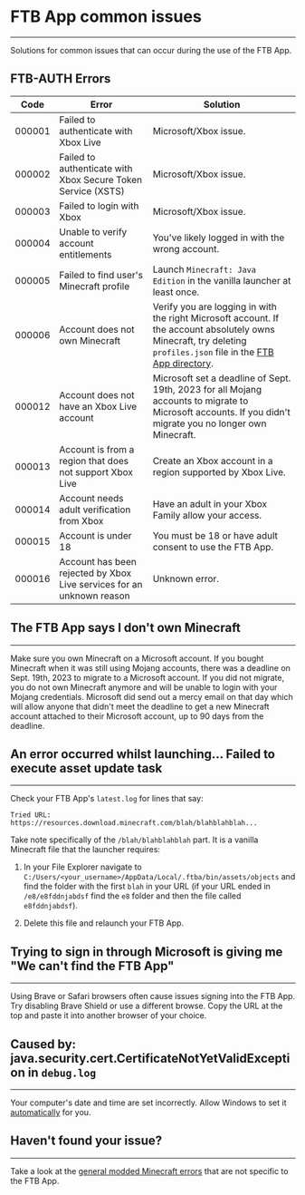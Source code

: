 # FTB App common issues

-----

Solutions for common issues that can occur during the use of the FTB App.

## FTB-AUTH Errors

| Code   | Error                                                                       | Solution                                                                                                                                                                                                                       |
|--------|-----------------------------------------------------------------------------|--------------------------------------------------------------------------------------------------------------------------------------------------------------------------------------------------------------------------------|
| 000001 | Failed to authenticate with Xbox Live                                       | Microsoft/Xbox issue.                                                                                                                                                                                                          |
| 000002 | Failed to authenticate with Xbox Secure Token Service (XSTS)                | Microsoft/Xbox issue.                                                                                                                                                                                                          |
| 000003 | Failed to login with Xbox                                                   | Microsoft/Xbox issue.                                                                                                                                                                                                          |
| 000004 | Unable to verify account entitlements                                       | You've likely logged in with the wrong account.                                                                                                                                                                                |
| 000005 | Failed to find user's Minecraft profile                                     | Launch `Minecraft: Java Edition` in the vanilla launcher at least once.                                                                                                                                                        |
| 000006 | Account does not own Minecraft                                              | Verify you are logging in with the right Microsoft account. If the account absolutely owns Minecraft, try deleting `profiles.json` file in the [FTB App directory](launcher_ftb-app.md#find-the-default-directory-by-either).  |
| 000012 | Account does not have an Xbox Live account                                  | Microsoft set a deadline of Sept. 19th, 2023 for all Mojang accounts to migrate to Microsoft accounts. If you didn't migrate you no longer own Minecraft.                                                                      |
| 000013 | Account is from a region that does not support Xbox Live                    | Create an Xbox account in a region supported by Xbox Live.                                                                                                                                                                     |
| 000014 | Account needs adult verification from Xbox                                  | Have an adult in your Xbox Family allow your access.                                                                                                                                                                           |
| 000015 | Account is under 18                                                         | You must be 18 or have adult consent to use the FTB App.                                                                                                                                                                       |
| 000016 | Account has been rejected by Xbox Live services for an unknown reason       | Unknown error.                                                                                                                                                                                                                 |

## The FTB App says I don't own Minecraft

-----

Make sure you own Minecraft on a Microsoft account. If you bought Minecraft when it was still using Mojang accounts, there was a deadline on Sept. 19th, 2023 to migrate to a Microsoft account. If you did not migrate, you do not own Minecraft anymore and will be unable to login with your Mojang credentials. Microsoft did send out a mercy email on that day which will allow anyone that didn't meet the deadline to get a new Minecraft account attached to their Microsoft account, up to 90 days from the deadline.

## An error occurred whilst launching... Failed to execute asset update task

-----

Check your FTB App's `latest.log` for lines that say:

`Tried URL: https://resources.download.minecraft.com/blah/blahblahblah...`

Take note specifically of the `/blah/blahblahblah` part. It is a vanilla Minecraft file that the launcher requires:

1. In your File Explorer navigate to `C:/Users/<your_username>/AppData/Local/.ftba/bin/assets/objects` and find the folder with the first `blah` in your URL (if your URL ended in  `/e8/e8fddnjabdsf` find the `e8` folder and then the file called `e8fddnjabdsf`).

2. Delete this file and relaunch your FTB App.

## Trying to sign in through Microsoft is giving me "We can't find the FTB App"

-----

Using Brave or Safari browsers often cause issues signing into the FTB App. Try disabling Brave Shield or use a different browse. Copy the URL at the top and paste it into another browser of your choice.

## Caused by: java.security.cert.CertificateNotYetValidException in `debug.log`

-----

Your computer's date and time are set incorrectly. Allow Windows to set it [automatically](https://support.microsoft.com/en-us/windows/how-to-set-your-time-and-time-zone-dfaa7122-479f-5b98-2a7b-fa0b6e01b261) for you.

## Haven't found your issue?

-----

Take a look at the [general modded Minecraft errors](common-issues.md) that are not specific to the FTB App.
